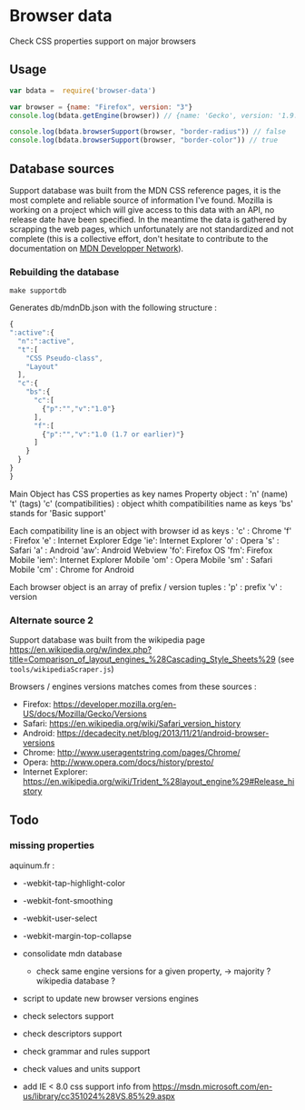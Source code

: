 # Browser data

Check CSS properties support on major browsers

## Usage

```javascript
var bdata =  require('browser-data')

var browser = {name: "Firefox", version: "3"}
console.log(bdata.getEngine(browser)) // {name: 'Gecko', version: '1.9.1'}

console.log(bdata.browserSupport(browser, "border-radius")) // false
console.log(bdata.browserSupport(browser, "border-color")) // true
```

## Database sources

Support database was built from the MDN CSS reference pages, it is the most complete and reliable source of information I've found. Mozilla is working on a project which will give access to this data with an API, no release date have been specified. In the meantime the data is gathered by scrapping the web pages, which unfortunately are not standardized and not complete (this is a collective effort, don't hesitate to contribute to the documentation on [MDN Developper Network](https://developer.mozilla.org/en-US/docs/Web/CSS/Reference)).

### Rebuilding the database

`make supportdb`

Generates db/mdnDb.json with the following structure : 

```javascript
{
":active":{
  "n":":active",
  "t":[
    "CSS Pseudo-class",
    "Layout"
  ],
  "c":{
    "bs":{
      "c":[
        {"p":"","v":"1.0"}
      ],
      "f":[
        {"p":"","v":"1.0 (1.7 or earlier)"}
      ]
    }
  }
}
}
```


Main Object has CSS properties as key names
Property object :
'n' (name)
't' (tags)
'c' (compatibilities) : object whith compatibilities name as keys
  'bs' stands for 'Basic support'

Each compatibility line is an object with browser id as keys :
    'c' : Chrome
    'f' : Firefox
    'e' : Internet Explorer Edge
    'ie': Internet Explorer
    'o' : Opera
    's' : Safari
    'a' : Android
    'aw': Android Webview
    'fo': Firefox OS
    'fm': Firefox Mobile
    'iem': Internet Explorer Mobile
    'om' : Opera Mobile
    'sm' : Safari Mobile
    'cm' : Chrome for Android

Each browser object is an array of prefix / version tuples : 
  'p' : prefix
  'v' : version


### Alternate source 2

Support database was built from the wikipedia page https://en.wikipedia.org/w/index.php?title=Comparison_of_layout_engines_%28Cascading_Style_Sheets%29 (see `tools/wikipediaScraper.js`)

Browsers / engines versions matches comes from these sources : 

* Firefox: https://developer.mozilla.org/en-US/docs/Mozilla/Gecko/Versions
* Safari: https://en.wikipedia.org/wiki/Safari_version_history
* Android: https://decadecity.net/blog/2013/11/21/android-browser-versions
* Chrome: http://www.useragentstring.com/pages/Chrome/
* Opera: http://www.opera.com/docs/history/presto/
* Internet Explorer: https://en.wikipedia.org/wiki/Trident_%28layout_engine%29#Release_history

## Todo

### missing properties

aquinum.fr : 

* -webkit-tap-highlight-color
* -webkit-font-smoothing
* -webkit-user-select
* -webkit-margin-top-collapse

* consolidate mdn database 
  * check same engine versions for a given property, -> majority ? wikipedia database ?
* script to update new browser versions engines
* check selectors support
* check descriptors support
* check grammar and rules support
* check values and units support
* add IE < 8.0 css support info from https://msdn.microsoft.com/en-us/library/cc351024%28VS.85%29.aspx
